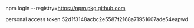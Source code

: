 npm login --registry=https://npm.pkg.github.com

personal access token 52d1f3148acbc2e5587f2168a71951607ade54eapwd

